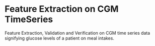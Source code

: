 # Feature Extraction on CGM TimeSeries
 Feature Extraction, Validation and Verification on CGM time series data signifying glucose levels of a patient on meal intakes.
